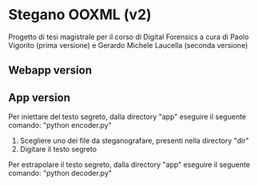 # Stegano OOXML (v2)
Progetto di tesi magistrale per il corso di Digital Forensics a cura di Paolo Vigorito (prima versione) e Gerardo Michele Laucella (seconda versione)

## Webapp version

## App version
Per iniettare del testo segreto, dalla directory "app" eseguire il seguente comando:
                                    "python encoder.py"
1) Scegliere uno dei file da steganografare, presenti nella directory "dir"
2) Digitare il testo segreto

Per estrapolare il testo segreto, dalla directory "app" eseguire il seguente comando:
                                    "python decoder.py"
